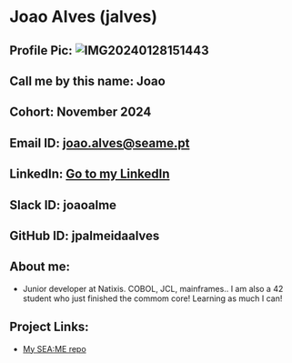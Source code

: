 # Joao Alves (jalves)
## Profile Pic: ![IMG20240128151443](https://github.com/user-attachments/assets/b26c7287-5963-47ed-af15-79ce528dfbe3)
## Call me by this name: Joao
## Cohort: November 2024
## Email ID: joao.alves@seame.pt
## LinkedIn: [Go to my LinkedIn](https://www.linkedin.com/in/joão-paulo-almeida-alves-716164203)
## Slack ID: joaoalme
## GitHub ID: jpalmeidaalves
## About me: 
- Junior developer at Natixis. COBOL, JCL, mainframes.. I am also a 42 student who just finished the commom core! Learning as much I can!
## Project Links:
- [My SEA:ME repo](https://github.com/jpalmeidaalves/SEA-ME-Students)
